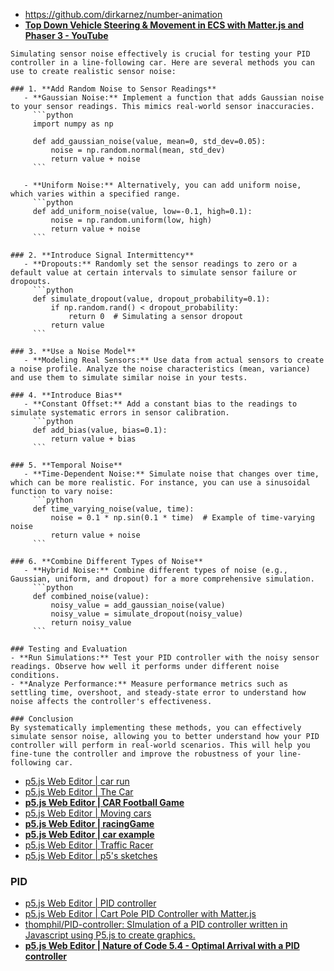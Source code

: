 - https://github.com/dirkarnez/number-animation
- [**Top Down Vehicle Steering & Movement in ECS with Matter.js and Phaser 3 - YouTube**](https://www.youtube.com/watch?v=BiGps58X1h8)

```
Simulating sensor noise effectively is crucial for testing your PID controller in a line-following car. Here are several methods you can use to create realistic sensor noise:

### 1. **Add Random Noise to Sensor Readings**
   - **Gaussian Noise:** Implement a function that adds Gaussian noise to your sensor readings. This mimics real-world sensor inaccuracies.
     ```python
     import numpy as np

     def add_gaussian_noise(value, mean=0, std_dev=0.05):
         noise = np.random.normal(mean, std_dev)
         return value + noise
     ```

   - **Uniform Noise:** Alternatively, you can add uniform noise, which varies within a specified range.
     ```python
     def add_uniform_noise(value, low=-0.1, high=0.1):
         noise = np.random.uniform(low, high)
         return value + noise
     ```

### 2. **Introduce Signal Intermittency**
   - **Dropouts:** Randomly set the sensor readings to zero or a default value at certain intervals to simulate sensor failure or dropouts.
     ```python
     def simulate_dropout(value, dropout_probability=0.1):
         if np.random.rand() < dropout_probability:
             return 0  # Simulating a sensor dropout
         return value
     ```

### 3. **Use a Noise Model**
   - **Modeling Real Sensors:** Use data from actual sensors to create a noise profile. Analyze the noise characteristics (mean, variance) and use them to simulate similar noise in your tests.

### 4. **Introduce Bias**
   - **Constant Offset:** Add a constant bias to the readings to simulate systematic errors in sensor calibration.
     ```python
     def add_bias(value, bias=0.1):
         return value + bias
     ```

### 5. **Temporal Noise**
   - **Time-Dependent Noise:** Simulate noise that changes over time, which can be more realistic. For instance, you can use a sinusoidal function to vary noise:
     ```python
     def time_varying_noise(value, time):
         noise = 0.1 * np.sin(0.1 * time)  # Example of time-varying noise
         return value + noise
     ```

### 6. **Combine Different Types of Noise**
   - **Hybrid Noise:** Combine different types of noise (e.g., Gaussian, uniform, and dropout) for a more comprehensive simulation.
     ```python
     def combined_noise(value):
         noisy_value = add_gaussian_noise(value)
         noisy_value = simulate_dropout(noisy_value)
         return noisy_value
     ```

### Testing and Evaluation
- **Run Simulations:** Test your PID controller with the noisy sensor readings. Observe how well it performs under different noise conditions.
- **Analyze Performance:** Measure performance metrics such as settling time, overshoot, and steady-state error to understand how noise affects the controller's effectiveness.

### Conclusion
By systematically implementing these methods, you can effectively simulate sensor noise, allowing you to better understand how your PID controller will perform in real-world scenarios. This will help you fine-tune the controller and improve the robustness of your line-following car.
```



- [p5.js Web Editor | car run](https://editor.p5js.org/Rattan_2020/sketches/vml1pvpLM)
- [p5.js Web Editor | The Car](https://editor.p5js.org/McMike/sketches/MdFK7nZaG)
- [**p5.js Web Editor | CAR Football Game**](https://editor.p5js.org/zm1029/sketches/OTTUv_L9P)
- [p5.js Web Editor | Moving cars](https://editor.p5js.org/sa6607/sketches/krZA6Mo8s)
- [**p5.js Web Editor | racingGame**](https://editor.p5js.org/azimovbob/sketches/LkvG5pT5g)
- [**p5.js Web Editor | car example**](https://editor.p5js.org/wcchun/sketches/OsM1uKCA53)
- [p5.js Web Editor | Traffic Racer](https://editor.p5js.org/fathimanaaz/sketches/V2gDkIv_I)
- [p5.js Web Editor | p5's sketches](https://editor.p5js.org/p5/sketches)

### PID
- [p5.js Web Editor | PID controller](https://editor.p5js.org/learodrigo/sketches/T_zlUJh62)
- [p5.js Web Editor | Cart Pole PID Controller with Matter.js](https://editor.p5js.org/codingtrain/sketches/wh-hqBP1E)
- [thomphil/PID-controller: SImulation of a PID controller written in Javascript using P5.js to create graphics.](https://github.com/thomphil/PID-controller)
- [**p5.js Web Editor | Nature of Code 5.4 - Optimal Arrival with a PID controller**](https://editor.p5js.org/DanielL/sketches/3Q_k9lUO8)
